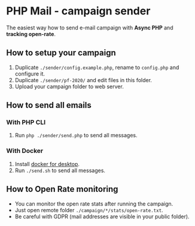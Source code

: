 # PHP Mail - campaign sender
The easiest way how to send e-mail campaign with **Async PHP** and **tracking open-rate**.

## How to setup your campaign
1. Duplicate `./sender/config.example.php`, rename to `config.php` and configure it.
1. Duplicate `./sender/pf-2020/` and edit files in this folder.
1. Upload your campaign folder to web server.

## How to send all emails

### With PHP CLI
1. Run `php ./sender/send.php` to send all messages.

### With Docker
1. Install [docker for desktop](https://www.docker.com/products/docker-desktop).
1. Run `./send.sh` to send all messages.

## How to Open Rate monitoring
- You can monitor the open rate stats after running the campaign.
- Just open remote folder `./campaign/*/stats/open-rate.txt`.
- Be careful with GDPR (mail addresses are visible in your public folder).